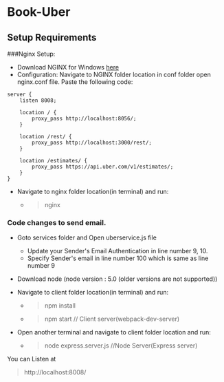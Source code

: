 # Book-Uber

## Setup Requirements

###Nginx Setup:

- Download NGINX for Windows [here](http://nginx.org/en/download.html)
- Configuration: Navigate to NGINX folder location in conf folder open nginx.conf file. Paste the following code:

```
server {
    listen 8008;
	
	location / {
        proxy_pass http://localhost:8056/;
    }
	
	location /rest/ {
		proxy_pass http://localhost:3000/rest/;
	}

    location /estimates/ {
        proxy_pass https://api.uber.com/v1/estimates/;
    } 
}

```
- Navigate to nginx folder location(in terminal) and run:
  * > nginx

### Code changes to send email.
- Goto services folder and Open uberservice.js file
  * Update your Sender's Email Authentication in line number 9, 10.
  * Specify Sender's email in line number 100 which is same as line number 9
  
- Download node (node version : 5.0 (older versions are not supported))
- Navigate to client folder location(in terminal) and run:
  * > npm install
  * > npm start // Client server(webpack-dev-server)
- Open another terminal and navigate to client folder location and run:
  * > node express.server.js //Node Server(Express server)

You can Listen at

> http://localhost:8008/
